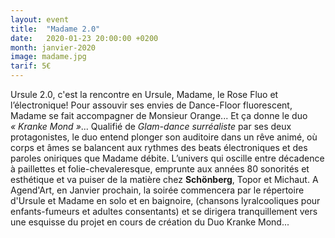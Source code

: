 ```yaml
---
layout: event
title:  "Madame 2.0"
date:   2020-01-23 20:00:00 +0200
month: janvier-2020
image: madame.jpg
tarif: 5€
---
```


Ursule 2.0, c'est la rencontre en Ursule, Madame, le Rose Fluo et l’électronique! Pour assouvir ses envies de Dance-Floor fluorescent, Madame se fait accompagner de Monsieur Orange... Et ça donne le duo _« Kranke Mond »_... Qualifié de _Glam-dance surréaliste_ par ses deux protagonistes, le duo entend plonger son auditoire dans un rêve animé, où corps et âmes se balancent aux rythmes des beats électroniques et des paroles oniriques que Madame débite. L’univers qui oscille entre décadence à paillettes et folie-chevaleresque, emprunte aux années 80 sonorités et esthétique et va puiser de la matière chez **Schönberg**, Topor et Michaut. A Agend'Art, en Janvier prochain, la soirée commencera par le répertoire d'Ursule et Madame en solo et en baignoire, (chansons lyralcooliques pour enfants-fumeurs et adultes consentants) et se dirigera tranquillement vers une esquisse du projet en cours de création du Duo Kranke Mond...
